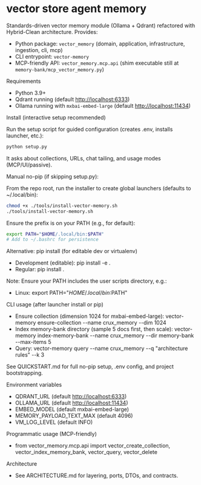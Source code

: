 # vector store agent memory

Standards-driven vector memory module (Ollama + Qdrant) refactored with Hybrid-Clean architecture. Provides:

- Python package: `vector_memory` (domain, application, infrastructure, ingestion, cli, mcp)
- CLI entrypoint: `vector-memory`
- MCP-friendly API: `vector_memory.mcp.api` (shim executable still at `memory-bank/mcp_vector_memory.py`)

Requirements

- Python 3.9+
- Qdrant running (default <http://localhost:6333>)
- Ollama running with `mxbai-embed-large` (default <http://localhost:11434>)

Install (interactive setup recommended)

Run the setup script for guided configuration (creates .env, installs launcher, etc.):

```bash
python setup.py
```

It asks about collections, URLs, chat tailing, and usage modes (MCP/UI/passive).

Manual no-pip (if skipping setup.py):

From the repo root, run the installer to create global launchers (defaults to ~/.local/bin):

```bash
chmod +x ./tools/install-vector-memory.sh
./tools/install-vector-memory.sh
```

Ensure the prefix is on your PATH (e.g., for default):
```bash
export PATH="$HOME/.local/bin:$PATH"
# Add to ~/.bashrc for persistence
```

Alternative: pip install (for editable dev or virtualenv)
- Development (editable):
  pip install -e .
- Regular:
  pip install .

Note: Ensure your PATH includes the user scripts directory, e.g.:

- Linux: export PATH="$HOME/.local/bin:$PATH"

CLI usage (after launcher install or pip)

- Ensure collection (dimension 1024 for mxbai-embed-large):
  vector-memory ensure-collection --name crux_memory --dim 1024
- Index memory-bank directory (sample 5 docs first, then scale):
  vector-memory index-memory-bank --name crux_memory --dir memory-bank --max-items 5
- Query:
  vector-memory query --name crux_memory --q "architecture rules" --k 3

See QUICKSTART.md for full no-pip setup, .env config, and project bootstrapping.

Environment variables

- QDRANT_URL (default <http://localhost:6333>)
- OLLAMA_URL (default <http://localhost:11434>)
- EMBED_MODEL (default mxbai-embed-large)
- MEMORY_PAYLOAD_TEXT_MAX (default 4096)
- VM_LOG_LEVEL (default INFO)

Programmatic usage (MCP-friendly)

- from vector_memory.mcp.api import vector_create_collection, vector_index_memory_bank, vector_query, vector_delete

Architecture

- See ARCHITECTURE.md for layering, ports, DTOs, and contracts.

